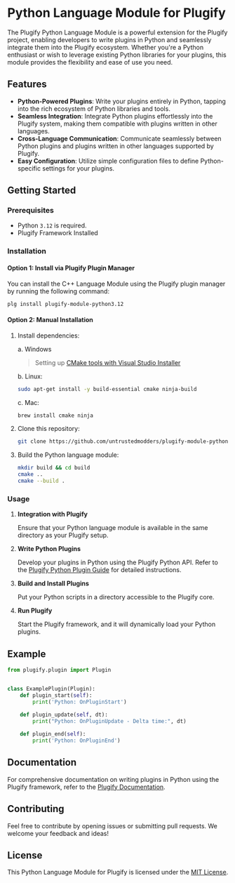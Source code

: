 # Python Language Module for Plugify

The Plugify Python Language Module is a powerful extension for the Plugify project, enabling developers to write plugins in Python and seamlessly integrate them into the Plugify ecosystem. Whether you're a Python enthusiast or wish to leverage existing Python libraries for your plugins, this module provides the flexibility and ease of use you need.

## Features

- **Python-Powered Plugins**: Write your plugins entirely in Python, tapping into the rich ecosystem of Python libraries and tools.
- **Seamless Integration**: Integrate Python plugins effortlessly into the Plugify system, making them compatible with plugins written in other languages.
- **Cross-Language Communication**: Communicate seamlessly between Python plugins and plugins written in other languages supported by Plugify.
- **Easy Configuration**: Utilize simple configuration files to define Python-specific settings for your plugins.

## Getting Started

### Prerequisites

- Python `3.12` is required.
- Plugify Framework Installed

### Installation

#### Option 1: Install via Plugify Plugin Manager

You can install the C++ Language Module using the Plugify plugin manager by running the following command:

```bash
plg install plugify-module-python3.12
```

#### Option 2: Manual Installation

1. Install dependencies:  

   a. Windows
   > Setting up [CMake tools with Visual Studio Installer](https://learn.microsoft.com/en-us/cpp/build/cmake-projects-in-visual-studio#installation)

   b. Linux:
   ```sh
   sudo apt-get install -y build-essential cmake ninja-build
   ```
   
   c. Mac:
   ```sh
   brew install cmake ninja
   ```

2. Clone this repository:

    ```bash
    git clone https://github.com/untrustedmodders/plugify-module-python3.12.git --recursive
    ```

3. Build the Python language module:

    ```bash
    mkdir build && cd build
    cmake ..
    cmake --build .
    ```

### Usage

1. **Integration with Plugify**

   Ensure that your Python language module is available in the same directory as your Plugify setup.

2. **Write Python Plugins**

   Develop your plugins in Python using the Plugify Python API. Refer to the [Plugify Python Plugin Guide](https://untrustedmodders.github.io/languages/python/first-plugin) for detailed instructions.

3. **Build and Install Plugins**

   Put your Python scripts in a directory accessible to the Plugify core.

4. **Run Plugify**

   Start the Plugify framework, and it will dynamically load your Python plugins.

## Example

```python
from plugify.plugin import Plugin


class ExamplePlugin(Plugin):
	def plugin_start(self):
		print('Python: OnPluginStart')
		
	def plugin_update(self, dt):
		print("Python: OnPluginUpdate - Delta time:", dt)

	def plugin_end(self):
		print('Python: OnPluginEnd')
```

## Documentation

For comprehensive documentation on writing plugins in Python using the Plugify framework, refer to the [Plugify Documentation](https://untrustedmodders.github.io).

## Contributing

Feel free to contribute by opening issues or submitting pull requests. We welcome your feedback and ideas!

## License

This Python Language Module for Plugify is licensed under the [MIT License](LICENSE).
